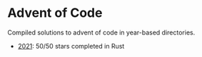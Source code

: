 # Advent of Code

Compiled solutions to advent of code in year-based directories.

- [2021](./2021/): 50/50 stars completed in Rust
